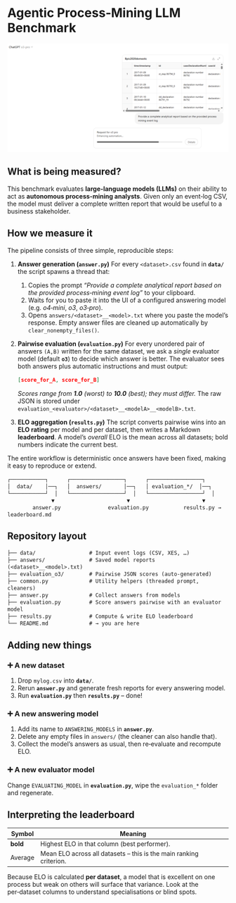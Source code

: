 # Agentic Process‑Mining LLM Benchmark

![Screenshot of the benchmark UI](bench_screenshot.png)

## What is being measured?

This benchmark evaluates **large‑language models (LLMs)** on their ability to act as **autonomous process‑mining analysts**.  Given only an event‑log CSV, the model must deliver a complete written report that would be useful to a business stakeholder.

## How we measure it

The pipeline consists of three simple, reproducible steps:

1. **Answer generation (`answer.py`)**
   For every `<dataset>.csv` found in **`data/`** the script spawns a thread that:

   1. Copies the prompt *“Provide a complete analytical report based on the provided process‑mining event log”* to your clipboard.
   2. Waits for you to paste it into the UI of a configured answering model (e.g. *o4‑mini*, *o3*, *o3‑pro*).
   3. Opens `answers/<dataset>__<model>.txt` where you paste the model’s response.
      Empty answer files are cleaned up automatically by `clear_nonempty_files()`.

2. **Pairwise evaluation (`evaluation.py`)**
   For every unordered pair of answers `(A,B)` written for the same dataset, we ask a *single* evaluator model (default **`o3`**) to decide which answer is better.  The evaluator sees both answers plus automatic instructions and must output:

   ```json
   [score_for_A, score_for_B]
   ```

   *Scores range from **1.0** (worst) to **10.0** (best); they must differ.*  The raw JSON is stored under `evaluation_<evaluator>/<dataset>__<modelA>__<modelB>.txt`.

3. **ELO aggregation (`results.py`)**
   The script converts pairwise wins into an **ELO rating** per model and per dataset, then writes a Markdown **leaderboard**.  A model’s *overall* ELO is the mean across all datasets; bold numbers indicate the current best.

The entire workflow is deterministic once answers have been fixed, making it easy to reproduce or extend.

```
┌───────────┐      ┌─────────────────┐      ┌─────────────────┐
│  data/    │──┐   │  answers/       │──┐   │ evaluation_*/  │──┐
└───────────┘  │   └─────────────────┘  │   └─────────────────┘  │
              ▼                       ▼                       ▼
        answer.py               evaluation.py           results.py → leaderboard.md
```

## Repository layout

```
├── data/                 # Input event logs (CSV, XES, …)
├── answers/              # Saved model reports (<dataset>__<model>.txt)
├── evaluation_o3/        # Pairwise JSON scores (auto‑generated)
├── common.py             # Utility helpers (threaded prompt, cleaners)
├── answer.py             # Collect answers from models
├── evaluation.py         # Score answers pairwise with an evaluator model
├── results.py            # Compute & write ELO leaderboard
└── README.md             # → you are here
```

## Adding new things

### ➕ A new dataset

1. Drop `mylog.csv` into **`data/`**.
2. Rerun **`answer.py`** and generate fresh reports for every answering model.
3. Run **`evaluation.py`** then **`results.py`** – done!

### ➕ A new answering model

1. Add its name to `ANSWERING_MODELS` in **`answer.py`**.
2. Delete any empty files in `answers/` (the cleaner can also handle that).
3. Collect the model’s answers as usual, then re‑evaluate and recompute ELO.

### ➕ A new evaluator model

Change `EVALUATING_MODEL` in **`evaluation.py`**, wipe the `evaluation_*` folder and regenerate.

## Interpreting the leaderboard

| Symbol   | Meaning                                                            |
| -------- | ------------------------------------------------------------------ |
| **bold** | Highest ELO in that column (best performer).                       |
| Average  | Mean ELO across all datasets – this is the main ranking criterion. |

Because ELO is calculated **per dataset**, a model that is excellent on one process but weak on others will surface that variance.  Look at the per‑dataset columns to understand specialisations or blind spots.
